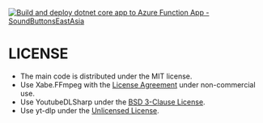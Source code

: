 [![Build and deploy dotnet core app to Azure Function App - SoundButtonsEastAsia](https://github.com/jim60105/sound-buttons_upload-backend/actions/workflows/master_SoundButtonsEastAsia.yml/badge.svg)](https://github.com/jim60105/sound-buttons_upload-backend/actions/workflows/master_SoundButtonsEastAsia.yml)

# LICENSE

- The main code is distributed under the MIT license.
- Use Xabe.FFmpeg with the [License Agreement](https://ffmpeg.xabe.net/license.html) under non-commercial use.
- Use YoutubeDLSharp under the [BSD 3-Clause License](https://github.com/Bluegrams/YoutubeDLSharp/blob/master/LICENSE.txt).
- Use yt-dlp under the [Unlicensed License](https://github.com/yt-dlp/yt-dlp/blob/master/LICENSE).
